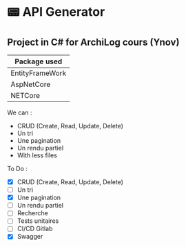 # 📟 API Generator  
## Project in C# for ArchiLog cours (Ynov)

Package used |
------------ |
EntityFrameWork |
AspNetCore |
NETCore |
  
We can :
- CRUD (Create, Read, Update, Delete)  
- Un tri  
- Une pagination  
- Un rendu partiel
- With less files 
  
To Do :  
- [X] CRUD (Create, Read, Update, Delete)  
- [ ] Un tri  
- [X] Une pagination  
- [ ] Un rendu partiel  
- [ ] Recherche  
- [ ] Tests unitaires
- [ ] CI/CD Gitlab
- [X] Swagger
